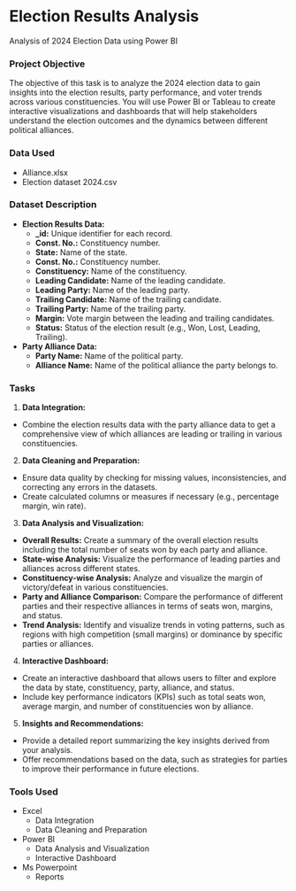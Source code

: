 # Election Results Analysis

Analysis of 2024 Election Data using Power BI

### Project Objective

The objective of this task is to analyze the 2024 election data to gain insights into the election results,
party performance, and voter trends across various constituencies. You will use Power BI or Tableau to
create interactive visualizations and dashboards that will help stakeholders understand the election
outcomes and the dynamics between different political alliances.

### Data Used

- Alliance.xlsx
- Election dataset 2024.csv

### Dataset Description

- **Election Results Data:**
  - **_id:** Unique identifier for each record.
  - **Const. No.:** Constituency number.
  - **State:** Name of the state.
  - **Const. No.:** Constituency number.
  - **Constituency:** Name of the constituency.
  - **Leading Candidate:** Name of the leading candidate.
  - **Leading Party:** Name of the leading party.
  - **Trailing Candidate:** Name of the trailing candidate.
  - **Trailing Party:** Name of the trailing party.
  - **Margin:** Vote margin between the leading and trailing candidates.
  - **Status:** Status of the election result (e.g., Won, Lost, Leading, Trailing).
- **Party Alliance Data:**
  - **Party Name:** Name of the political party.
  - **Alliance Name:** Name of the political alliance the party belongs to.  

### Tasks

1. **Data Integration:**
- Combine the election results data with the party alliance data to get a comprehensive view of which
alliances are leading or trailing in various constituencies.
2. **Data Cleaning and Preparation:**
- Ensure data quality by checking for missing values, inconsistencies, and correcting any errors in the
datasets.
- Create calculated columns or measures if necessary (e.g., percentage margin, win rate).
3. **Data Analysis and Visualization:**
- **Overall Results:** Create a summary of the overall election results including the total number of seats
won by each party and alliance.
- **State-wise Analysis:** Visualize the performance of leading parties and alliances across different states.
- **Constituency-wise Analysis:** Analyze and visualize the margin of victory/defeat in various
constituencies.
- **Party and Alliance Comparison:** Compare the performance of different parties and their respective
alliances in terms of seats won, margins, and status.
- **Trend Analysis:** Identify and visualize trends in voting patterns, such as regions with high competition
(small margins) or dominance by specific parties or alliances.
4. **Interactive Dashboard:**
- Create an interactive dashboard that allows users to filter and explore the data by state, constituency,
party, alliance, and status.
- Include key performance indicators (KPIs) such as total seats won, average margin, and number of
constituencies won by alliance.
5. **Insights and Recommendations:**
- Provide a detailed report summarizing the key insights derived from your analysis.
- Offer recommendations based on the data, such as strategies for parties to improve their performance
in future elections.

### Tools Used 

- Excel
   - Data Integration
   - Data Cleaning and Preparation
- Power BI
   - Data Analysis and Visualization
   - Interactive Dashboard
- Ms Powerpoint
   - Reports
 
